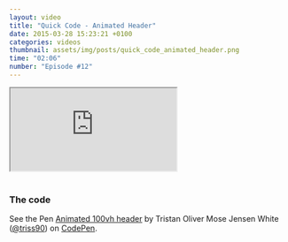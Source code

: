```yaml
---
layout: video
title: "Quick Code - Animated Header"
date: 2015-03-28 15:23:21 +0100
categories: videos
thumbnail: assets/img/posts/quick_code_animated_header.png
time: "02:06"
number: "Episode #12"
---
```


<div class="responsive-video">
   <iframe src="https://www.youtube.com/embed/aIJZEDYBTqc"></iframe>
</div>

<br>

### The code

<p data-height="268" data-theme-id="16012" data-slug-hash="MKLQBW" data-default-tab="result" data-user="triss90" class='codepen'>See the Pen <a href='http://codepen.io/triss90/pen/MKLQBW/'>Animated 100vh header</a> by Tristan Oliver Mose Jensen White (<a href='http://codepen.io/triss90'>@triss90</a>) on <a href='http://codepen.io'>CodePen</a>.</p>
<script async src="//assets.codepen.io/assets/embed/ei.js"></script>

